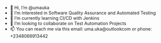 - 👋 Hi, I’m @umauka
- 👀 I’m interested in Software Quality Assurance and Automated Testing
- 🌱 I’m currently learning CI/CD with Jenkins
- 💞️ I’m looking to collaborate on Test Automation Projects
- 📫 You can reach me via this email: uma.uka@outlookcom or phone: +2348066913442

<!---
umauka/umauka is a ✨ special ✨ repository because its `README.md` (this file) appears on your GitHub profile.
You can click the Preview link to take a look at your changes.
--->
